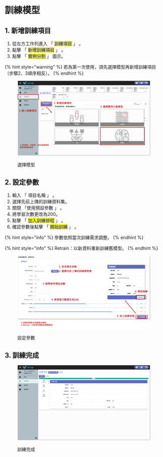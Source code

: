 # 訓練模型

## 1. 新增訓練項目

1. 從左方工作列進入 「 <mark style="color:blue;">訓練項目</mark> 」 。
2. 點擊 「 <mark style="color:blue;">新增訓練項目</mark> 」 。
3. 點擊 「 <mark style="color:blue;">實例分割</mark> 」 圖示。

{% hint style="warning" %}
若為第一次使用，須先選擇模型再新增訓練項目（步驟2、3順序相反）。
{% endhint %}

<figure><img src="../../../.gitbook/assets/image (96).png" alt=""><figcaption><p>選擇模型</p></figcaption></figure>

## 2. 設定參數

1. 輸入 「 項目名稱 」 。
2. 選擇先前上傳的訓練資料集。
3. 關閉 「使用預設參數 」 。
4. 將學習次數更改為200。
5. 點擊 「 <mark style="color:blue;">加入訓練排程</mark> 」 。
6. 確認參數後點擊 「 <mark style="color:blue;">開始訓練</mark> 」 。&#x20;

{% hint style="info" %}
參數依照當次訓練需求調整。
{% endhint %}

{% hint style="info" %}
Retrain：以新資料重新訓練舊模型。
{% endhint %}

<figure><img src="../../../.gitbook/assets/image (97).png" alt=""><figcaption><p>設定參數</p></figcaption></figure>

## 3. 訓練完成

<figure><img src="../../../.gitbook/assets/image (98).png" alt=""><figcaption><p>訓練完成</p></figcaption></figure>
